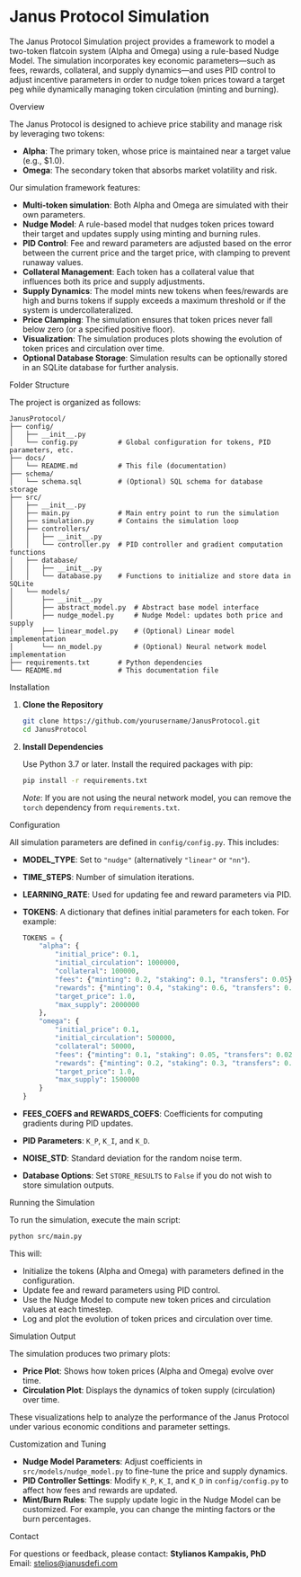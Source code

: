  # Janus Protocol Simulation
 
 The Janus Protocol Simulation project provides a framework to model a two-token flatcoin system (Alpha and Omega) using a rule-based Nudge Model.
 The simulation incorporates key economic parameters—such as fees, rewards, collateral, and supply dynamics—and uses PID control to adjust incentive parameters in order to nudge token prices toward a target peg while dynamically managing token circulation (minting and burning).
 
  Overview
 
 The Janus Protocol is designed to achieve price stability and manage risk by leveraging two tokens:
 - **Alpha**: The primary token, whose price is maintained near a target value (e.g., \$1.0).
 - **Omega**: The secondary token that absorbs market volatility and risk.
 
 Our simulation framework features:
 - **Multi-token simulation**: Both Alpha and Omega are simulated with their own parameters.
 - **Nudge Model**: A rule-based model that nudges token prices toward their target and updates supply using minting and burning rules.
 - **PID Control**: Fee and reward parameters are adjusted based on the error between the current price and the target price, with clamping to prevent runaway values.
 - **Collateral Management**: Each token has a collateral value that influences both its price and supply adjustments.
 - **Supply Dynamics**: The model mints new tokens when fees/rewards are high and burns tokens if supply exceeds a maximum threshold or if the system is undercollateralized.
 - **Price Clamping**: The simulation ensures that token prices never fall below zero (or a specified positive floor).
 - **Visualization**: The simulation produces plots showing the evolution of token prices and circulation over time.
 - **Optional Database Storage**: Simulation results can be optionally stored in an SQLite database for further analysis.
 
  Folder Structure
 
 The project is organized as follows:
 
 ```
 JanusProtocol/
 ├── config/
 │   ├── __init__.py
 │   └── config.py          # Global configuration for tokens, PID parameters, etc.
 ├── docs/
 │   └── README.md          # This file (documentation)
 ├── schema/
 │   └── schema.sql         # (Optional) SQL schema for database storage
 ├── src/
 │   ├── __init__.py
 │   ├── main.py            # Main entry point to run the simulation
 │   ├── simulation.py      # Contains the simulation loop
 │   ├── controllers/
 │   │   ├── __init__.py
 │   │   └── controller.py  # PID controller and gradient computation functions
 │   ├── database/
 │   │   ├── __init__.py
 │   │   └── database.py    # Functions to initialize and store data in SQLite
 │   └── models/
 │       ├── __init__.py
 │       ├── abstract_model.py  # Abstract base model interface
 │       ├── nudge_model.py     # Nudge Model: updates both price and supply
 │       ├── linear_model.py    # (Optional) Linear model implementation
 │       └── nn_model.py        # (Optional) Neural network model implementation
 ├── requirements.txt       # Python dependencies
 └── README.md              # This documentation file
 ```
 
  Installation
 
 1. **Clone the Repository**
 
    ```bash
    git clone https://github.com/yourusername/JanusProtocol.git
    cd JanusProtocol
    ```
 
 2. **Install Dependencies**
 
    Use Python 3.7 or later. Install the required packages with pip:
 
    ```bash
    pip install -r requirements.txt
    ```
 
    *Note*: If you are not using the neural network model, you can remove the `torch` dependency from `requirements.txt`.
 
  Configuration
 
 All simulation parameters are defined in `config/config.py`. This includes:
 - **MODEL_TYPE**: Set to `"nudge"` (alternatively `"linear"` or `"nn"`).
 - **TIME_STEPS**: Number of simulation iterations.
 - **LEARNING_RATE**: Used for updating fee and reward parameters via PID.
 - **TOKENS**: A dictionary that defines initial parameters for each token. For example:
 
    ```python
    TOKENS = {
        "alpha": {
            "initial_price": 0.1,
            "initial_circulation": 1000000,
            "collateral": 100000,
            "fees": {"minting": 0.2, "staking": 0.1, "transfers": 0.05},
            "rewards": {"minting": 0.4, "staking": 0.6, "transfers": 0.3},
            "target_price": 1.0,
            "max_supply": 2000000
        },
        "omega": {
            "initial_price": 0.1,
            "initial_circulation": 500000,
            "collateral": 50000,
            "fees": {"minting": 0.1, "staking": 0.05, "transfers": 0.02},
            "rewards": {"minting": 0.2, "staking": 0.3, "transfers": 0.15},
            "target_price": 1.0,
            "max_supply": 1500000
        }
    }
    ```
 
 - **FEES_COEFS and REWARDS_COEFS**: Coefficients for computing gradients during PID updates.
 - **PID Parameters**: `K_P`, `K_I`, and `K_D`.
 - **NOISE_STD**: Standard deviation for the random noise term.
 - **Database Options**: Set `STORE_RESULTS` to `False` if you do not wish to store simulation outputs.
 
  Running the Simulation
 
 To run the simulation, execute the main script:
 
 ```bash
 python src/main.py
 ```
 
 This will:
 - Initialize the tokens (Alpha and Omega) with parameters defined in the configuration.
 - Update fee and reward parameters using PID control.
 - Use the Nudge Model to compute new token prices and circulation values at each timestep.
 - Log and plot the evolution of token prices and circulation over time.
 
  Simulation Output
 
 The simulation produces two primary plots:
 - **Price Plot**: Shows how token prices (Alpha and Omega) evolve over time.
 - **Circulation Plot**: Displays the dynamics of token supply (circulation) over time.
 
 These visualizations help to analyze the performance of the Janus Protocol under various economic conditions and parameter settings.
 
  Customization and Tuning
 
 - **Nudge Model Parameters**: Adjust coefficients in `src/models/nudge_model.py` to fine-tune the price and supply dynamics.
 - **PID Controller Settings**: Modify `K_P`, `K_I`, and `K_D` in `config/config.py` to affect how fees and rewards are updated.
 - **Mint/Burn Rules**: The supply update logic in the Nudge Model can be customized. For example, you can change the minting factors or the burn percentages.
 
  Contact
 
 For questions or feedback, please contact:
 **Stylianos Kampakis, PhD**  
 Email: [stelios@janusdefi.com](mailto:stelios@janusdefi.com)
